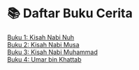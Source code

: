 <!DOCTYPE html>
<html lang="id">
<head>
  <meta charset="UTF-8">
  <title>Daftar Buku Cerita</title>
  <link rel="stylesheet" href="style.css">
</head>
<body>
  <h1>📚 Daftar Buku Cerita</h1>
  <div class="book-list">
    <a href="cerita/buku1.html" class="book">Buku 1: Kisah Nabi Nuh</a><br>
    <a href="cerita/buku2.html" class="book">Buku 2: Kisah Nabi Musa</a><br>
    <a href="cerita/buku3.html" class="book">Buku 3: Kisah Nabi Muhammad</a><br>
    <a href="cerita/buku4.html" class="book">Buku 4: Umar bin Khattab</a>
  </div>
</body>
</html>
